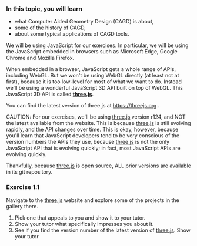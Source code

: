  ### In this topic, you will learn

* what Computer Aided Geometry Design (CAGD) is about,
* some of the history of CAGD,
* about some typical applications of CAGD tools.



We will be using JavaScript for our exercises.  In particular, we will be using the JavaScript embedded in browsers such as Microsoft Edge, Google Chrome and Mozilla Firefox.

When embedded in a browser, JavaScript gets a whole range of APIs, including WebGL.  But we won't be using WebGL directly (at least not at first), because it is too low-level for most of what we want to do.  Instead we'll be using a wonderful JavaScript 3D API built on top of WebGL.  This JavaScript 3D API is called [**three.js**](https://threejs.org/).

You can find the latest version of three.js at https://threejs.org .

CAUTION:  For our exercises, we'll be using [three.js](https://threejs.org/) version r124, and NOT the latest available from the website.  This is because [three.js](https://threejs.org/) is still evolving rapidly, and the API changes over time.  This is okay, however, because you'll learn that JavaScript developers tend to be very conscious of the version numbers the APIs they use, because [three.js](https://threejs.org/) is not the only JavaScript API that is evolving quickly; in fact, most JavaScript APIs are evolving quickly.

Thankfully, because [three.js](https://threejs.org/) is open source, ALL prior versions are available in its git repository.



### Exercise 1.1

Navigate to the [three.js](https://threejs.org/) website and explore some of the projects in the gallery there.  

1) Pick one that appeals to you and show it to your tutor.  
2) Show your tutor what specifically impresses you about it.
3) See if you find the version number of the latest version of [three.js](https://threejs.org/).  Show your tutor


